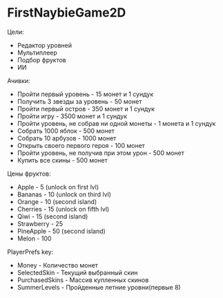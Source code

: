 # FirstNaybieGame2D

Цели:
- Редактор уровней
- Мультиплеер
- Подбор фруктов
- ИИ

Ачивки:
- Пройти первый уровень - 15 монет и 1 сундук
- Получить 3 звезды за уровень - 50 монет
- Пройти первый остров - 350 монет и 1 сундук
- Пройти игру - 3500 монет и 1 сундук
- Пройти уровень, не собрав ни одной монеты - 1 монета и 1 сундук
- Собрать 1000 яблок - 500 монет
- Собрать 10 арбузов - 1000 монет
- Открыть своего первого героя - 100 монет
- Пройти уровень, не получив при этом урон - 500 монет
- Купить все скины - 500 монет


Цены фруктов:
- Apple - 5 (unlock on first lvl)
- Bananas - 10 (unlock on third lvl)
- Orange - 10 (second island)
- Cherries - 15 (unlock on fifth lvl)
- Qiwi - 15 (second island)
- Strawberry - 25
- PineApple - 50 (second island)
- Melon - 100


PlayerPrefs key:
- Money - Количество монет
- SelectedSkin - Текущий выбранный скин
- PurchasedSkins - Массив купленных скинов
- SummerLevels - Пройденные летние уровни(первые 8)
